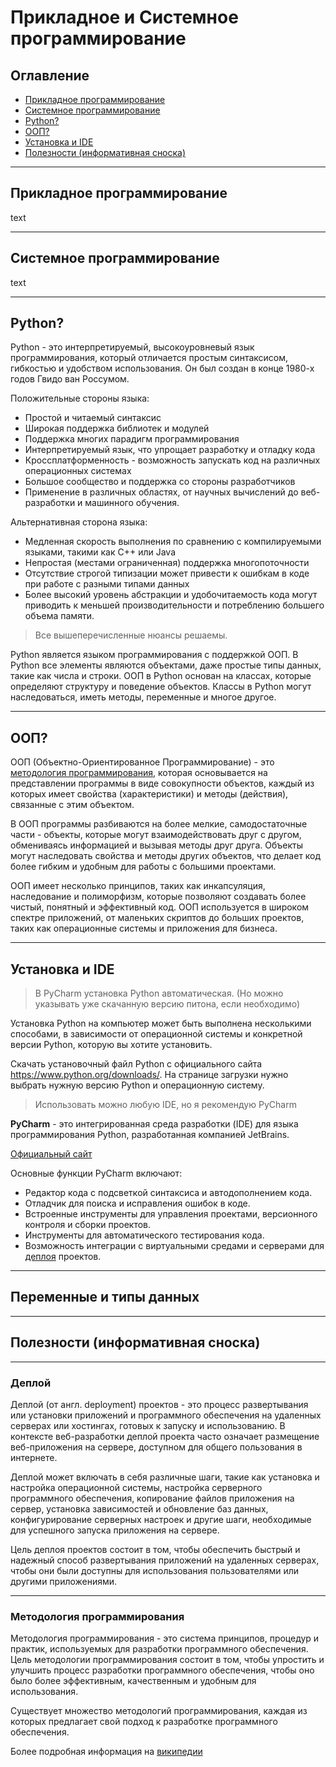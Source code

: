 # Прикладное и Системное программирование

## Оглавление
- [Прикладное программирование](#Прикладное-программирование)
- [Системное программирование](#Системное-программирование)
- [Python?](#python?)
- [ООП?](#ООП?)
- [Установка и IDE](#Установка-и-IDE)
- [Полезности (информативная сноска)](#Полезности-(информативная-сноска))
___
## Прикладное программирование
text
___
## Системное программирование
text
___
## Python?
Python - это интерпретируемый, высокоуровневый язык программирования, который отличается простым синтаксисом, гибкостью и удобством использования. Он был создан в конце 1980-х годов Гвидо ван Россумом.

Положительные стороны языка:
- Простой и читаемый синтаксис
- Широкая поддержка библиотек и модулей
- Поддержка многих парадигм программирования
- Интерпретируемый язык, что упрощает разработку и отладку кода
- Кроссплатформенность - возможность запускать код на различных операционных системах
- Большое сообщество и поддержка со стороны разработчиков
- Применение в различных областях, от научных вычислений до веб-разработки и машинного обучения.

Альтернативная сторона языка:
- Медленная скорость выполнения по сравнению с компилируемыми языками, такими как C++ или Java
- Непростая (местами ограниченная) поддержка многопоточности
- Отсутствие строгой типизации может привести к ошибкам в коде при работе с разными типами данных
- Более высокий уровень абстракции и удобочитаемость кода могут приводить к меньшей производительности и потреблению большего объема памяти.

> Все вышеперечисленные нюансы решаемы.

Python является языком программирования с поддержкой ООП. В Python все элементы являются объектами, даже простые типы данных, такие как числа и строки. ООП в Python основан на классах, которые определяют структуру и поведение объектов. Классы в Python могут наследоваться, иметь методы, переменные и многое другое.

___
## ООП?

ООП (Объектно-Ориентированное Программирование) - это [методология программирования](#Mетодология-программирования), которая основывается на представлении программы в виде совокупности объектов, каждый из которых имеет свойства (характеристики) и методы (действия), связанные с этим объектом.

В ООП программы разбиваются на более мелкие, самодостаточные части - объекты, которые могут взаимодействовать друг с другом, обмениваясь информацией и вызывая методы друг друга. Объекты могут наследовать свойства и методы других объектов, что делает код более гибким и удобным для работы с большими проектами.

ООП имеет несколько принципов, таких как инкапсуляция, наследование и полиморфизм, которые позволяют создавать более чистый, понятный и эффективный код. ООП используется в широком спектре приложений, от маленьких скриптов до больших проектов, таких как операционные системы и приложения для бизнеса.

___
## Установка и IDE

> В PyCharm установка Python автоматическая. (Но можно указывать уже скачанную версию питона, если необходимо)

Установка Python на компьютер может быть выполнена несколькими способами, в зависимости от операционной системы и конкретной версии Python, которую вы хотите установить.

Скачать установочный файл Python с официального сайта https://www.python.org/downloads/. На странице загрузки нужно выбрать нужную версию Python и операционную систему.

> Использовать можно любую IDE, но я рекомендую PyCharm

**PyCharm** - это интегрированная среда разработки (IDE) для языка программирования Python, разработанная компанией JetBrains.

[Официальный сайт](https://www.jetbrains.com/pycharm/)

Основные функции PyCharm включают:

- Редактор кода с подсветкой синтаксиса и автодополнением кода.
- Отладчик для поиска и исправления ошибок в коде.
- Встроенные инструменты для управления проектами, версионного контроля и сборки проектов.
- Инструменты для автоматического тестирования кода.
- Возможность интеграции с виртуальными средами и серверами для [деплоя](#Деплой) проектов.

___
## Переменные и типы данных

___
## Полезности (информативная сноска)
___
### Деплой

Деплой (от англ. deployment) проектов - это процесс развертывания или установки приложений и программного обеспечения на удаленных серверах или хостингах, готовых к запуску и использованию. В контексте веб-разработки деплой проекта часто означает размещение веб-приложения на сервере, доступном для общего пользования в интернете.

Деплой может включать в себя различные шаги, такие как установка и настройка операционной системы, настройка серверного программного обеспечения, копирование файлов приложения на сервер, установка зависимостей и обновление баз данных, конфигурирование серверных настроек и другие шаги, необходимые для успешного запуска приложения на сервере.

Цель деплоя проектов состоит в том, чтобы обеспечить быстрый и надежный способ развертывания приложений на удаленных серверах, чтобы они были доступны для использования пользователями или другими приложениями.

___
### Mетодология программирования

Методология программирования - это система принципов, процедур и практик, используемых для разработки программного обеспечения. Цель методологии программирования состоит в том, чтобы упростить и улучшить процесс разработки программного обеспечения, чтобы оно было более эффективным, качественным и удобным для использования.

Существует множество методологий программирования, каждая из которых предлагает свой подход к разработке программного обеспечения. 


Более подробная информация на [википедии](https://ru.wikipedia.org/wiki/%D0%9C%D0%B5%D1%82%D0%BE%D0%B4%D0%BE%D0%BB%D0%BE%D0%B3%D0%B8%D1%8F_%D0%BF%D1%80%D0%BE%D0%B3%D1%80%D0%B0%D0%BC%D0%BC%D0%B8%D1%80%D0%BE%D0%B2%D0%B0%D0%BD%D0%B8%D1%8F)



